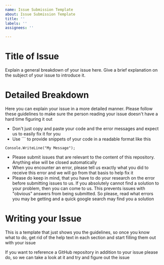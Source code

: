 ```yaml
---
name: Issue Submission Template
about: Issue Submission Template
title: ''
labels: ''
assignees: ''

---
```


# Title of Issue

Explain a general breakdown of your issue here. Give a brief explanation on the subject of your issue to introduce it.

# Detailed Breakdown

Here you can explain your issue in a more detailed manner. Please follow these guidelines to make sure the person reading your issue doesn't have a hard time figuring it out

- Don't just copy and paste your code and the error messages and expect us to easily fix it for you
- Use ``` to provide snippets of your code in a readable format like this
```
Console.WriteLine("My Message");
```
- Please submit issues that are relevant to the content of this repository. Anything else will be closed automatically
- When you encounter an error, please tell us exactly what you did to receive this error and we will go from that basis to help fix it
- Please do keep in mind, that you have to do your research on the error before submitting issues to us. If you absolutely cannot find a solution to your problem, then you can come to us. This prevents issues with "obvious" answers from being submitted. So please, read what errors you may be getting and a quick google search may find you a solution

# Writing your Issue

This is a template that just shows you the guidelines, so once you know what to do, get rid of the help text in each section and start filling them out with your issue

If you want to reference a GitHub repository in addition to your issue please do, so we can take a look at it and try and figure out the issue
